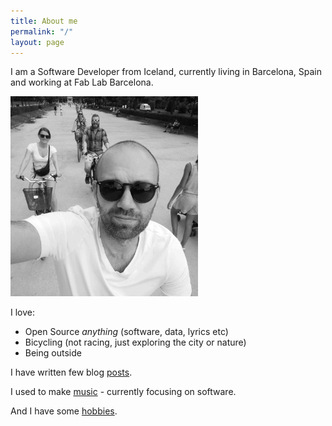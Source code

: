 ```yaml
---
title: About me
permalink: "/"
layout: page
---
```



I am a Software Developer from Iceland, currently living in Barcelona, Spain and working at Fab Lab Barcelona.

<img src="/assets/selfie_bike_bw.jpg" class="img-fluid" width="300"/>

I love:
* Open Source *anything* (software, data, lyrics etc)
* Bicycling (not racing, just exploring the city or nature)
* Being outside

I have written few blog [posts](/posts).

I used to make [music](/music) - currently focusing on software.

And I have some [hobbies](/hobby).

